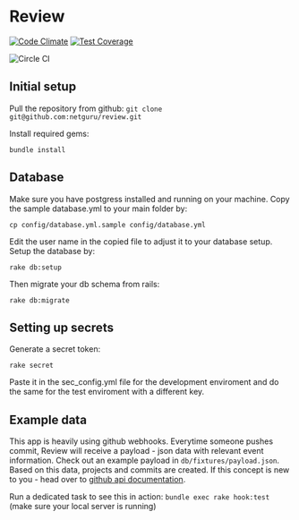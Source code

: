 # Review

[![Code Climate](https://codeclimate.com/github/netguru/review/badges/gpa.svg)](https://codeclimate.com/github/netguru/review)
[![Test Coverage](https://codeclimate.com/github/netguru/review/badges/coverage.svg)](https://codeclimate.com/github/netguru/review/coverage)

![Circle CI](https://circleci.com/gh/netguru/review/tree/master.png?circle-token=f05c3dd432a61a6c0fe4fc4b20d5f7b6468868c9)

## Initial setup
Pull the repository from github:
`git clone git@github.com:netguru/review.git`

Install required gems:
```
bundle install
```

## Database
Make sure you have postgress installed and running on your machine.
Copy the sample database.yml to your main folder by:
```
cp config/database.yml.sample config/database.yml
```

Edit the user name in the copied file to adjust it to your database setup.
Setup the database by:
```
rake db:setup
```
Then migrate your db schema from rails:
```
rake db:migrate
```

## Setting up secrets
Generate a secret token:
```
rake secret
```
Paste it in the sec_config.yml file for the development enviroment and do the
same for the test enviroment with a different key.

## Example data
This app is heavily using github webhooks. Everytime someone pushes commit, Review will receive a payload - json data with relevant event information. Check out an example payload in `db/fixtures/payload.json`. Based on this data, projects and commits are created. If this concept is new to you - head over to [github api documentation](https://developer.github.com/webhooks/).

Run a dedicated task to see this in action: `bundle exec rake hook:test` (make sure your local server is running)
